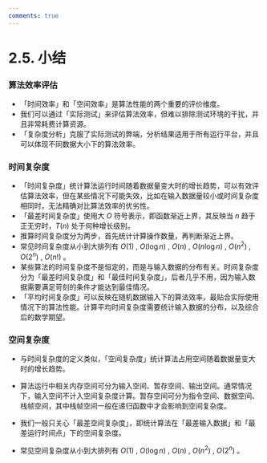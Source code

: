 ```yaml
---
comments: true
---
```


# 2.5. 小结

### 算法效率评估

- 「时间效率」和「空间效率」是算法性能的两个重要的评价维度。
- 我们可以通过「实际测试」来评估算法效率，但难以排除测试环境的干扰，并且非常耗费计算资源。
- 「复杂度分析」克服了实际测试的弊端，分析结果适用于所有运行平台，并且可以体现不同数据大小下的算法效率。

### 时间复杂度

- 「时间复杂度」统计算法运行时间随着数据量变大时的增长趋势，可以有效评估算法效率，但在某些情况下可能失效，比如在输入数据量较小或时间复杂度相同时，无法精确对比算法效率的优劣性。
- 「最差时间复杂度」使用大 $O$ 符号表示，即函数渐近上界，其反映当 $n$ 趋于正无穷时，$T(n)$ 处于何种增长级别。
- 推算时间复杂度分为两步，首先统计计算操作数量，再判断渐近上界。
- 常见时间复杂度从小到大排列有 $O(1)$ , $O(\log n)$ , $O(n)$ , $O(n \log n)$ , $O(n^2)$ , $O(2^n)$ , $O(n!)$ 。
- 某些算法的时间复杂度不是恒定的，而是与输入数据的分布有关。时间复杂度分为「最差时间复杂度」和「最佳时间复杂度」，后者几乎不用，因为输入数据需要满足苛刻的条件才能达到最佳情况。
- 「平均时间复杂度」可以反映在随机数据输入下的算法效率，最贴合实际使用情况下的算法性能。计算平均时间复杂度需要统计输入数据的分布，以及综合后的数学期望。

### 空间复杂度

- 与时间复杂度的定义类似，「空间复杂度」统计算法占用空间随着数据量变大时的增长趋势。

- 算法运行中相关内存空间可分为输入空间、暂存空间、输出空间。通常情况下，输入空间不计入空间复杂度计算。暂存空间可分为指令空间、数据空间、栈帧空间，其中栈帧空间一般在递归函数中才会影响到空间复杂度。
- 我们一般只关心「最差空间复杂度」，即统计算法在「最差输入数据」和「最差运行时间点」下的空间复杂度。
- 常见空间复杂度从小到大排列有 $O(1)$ , $O(\log n)$ , $O(n)$ , $O(n^2)$ , $O(2^n)$ 。
